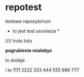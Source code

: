 # repotest
testowe repozytorium


* to jest test usuniecia *


////  trutu tutu

**pogrubienie mialobyc**

to dodaje

i to 1111 2222 333 444 555 666 777
